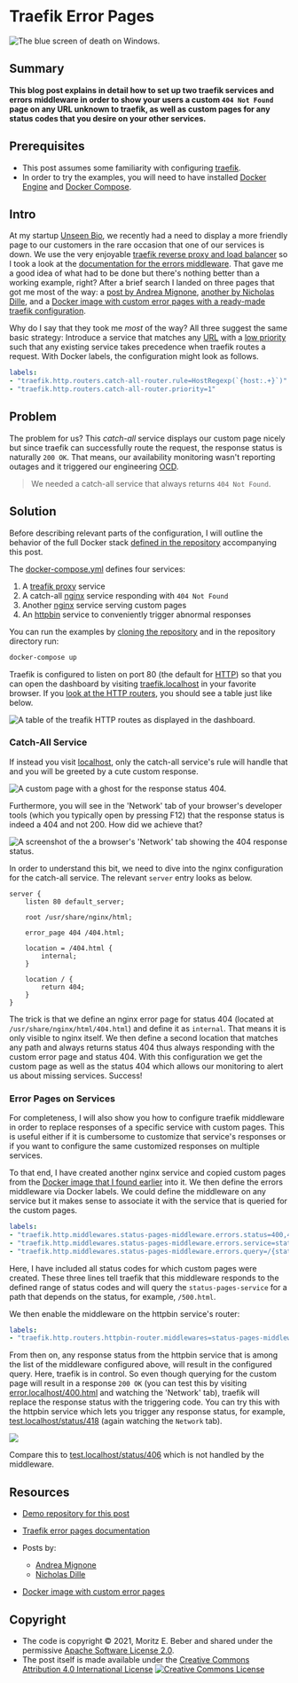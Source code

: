 # Traefik Error Pages

![The blue screen of death on Windows.](images/bsod.png)

## Summary

**This blog post explains in detail how to set up two traefik services and errors middleware in order to show your users a custom `404 Not Found` page on any URL unknown to traefik, as well as custom pages for any status codes that you desire on your other services.**

## Prerequisites

- This post assumes some familiarity with configuring [traefik](https://doc.traefik.io/).
- In order to try the examples, you will need to have installed [Docker Engine](https://docs.docker.com/engine/install/) and [Docker Compose](https://docs.docker.com/compose/install/).

## Intro

At my startup [Unseen Bio](https://unseenbio.com), we recently had a need to display a more friendly page to our customers in the rare occasion that one of our services is down. We use the very enjoyable [traefik reverse proxy and load balancer](https://traefik.io/traefik/) so I took a look at the [documentation for the errors middleware](https://doc.traefik.io/traefik/middlewares/errorpages/). That gave me a good idea of what had to be done but there's nothing better than a working example, right? After a brief search I landed on three pages that got me most of the way: a [post by Andrea Mignone](https://imandrea.me/blog/traefik-custom-404/), [another by Nicholas Dille](https://dille.name/blog/2021/03/14/using-traefik-error-pages-to-handle-unavailable-services/), and a [Docker image with custom error pages with a ready-made traefik configuration](https://github.com/tarampampam/error-pages#custom-error-pages-for-traefik).

Why do I say that they took me _most_ of the way? All three suggest the same basic strategy: Introduce a service that matches any [URL](https://en.wikipedia.org/wiki/URL) with a [low priority](https://doc.traefik.io/traefik/routing/routers/#priority) such that any existing service takes precedence when traefik routes a request. With Docker labels, the configuration might look as follows.

```yaml
labels:
- "traefik.http.routers.catch-all-router.rule=HostRegexp(`{host:.+}`)"
- "traefik.http.routers.catch-all-router.priority=1"
```

## Problem

The problem for us? This _catch-all_ service displays our custom page nicely but since traefik can successfully route the request, the response status is naturally `200 OK`. That means, our availability monitoring wasn't reporting outages and it triggered our engineering [OCD](https://en.wikipedia.org/wiki/Obsessive%E2%80%93compulsive_disorder).

> We needed a catch-all service that always returns `404 Not Found`.

## Solution

Before describing relevant parts of the configuration, I will outline the behavior of the full Docker stack [defined in the repository](https://github.com/Midnighter/errorpages-demo) accompanying this post.

The [docker-compose.yml](https://github.com/Midnighter/errorpages-demo/blob/main/docker-compose.yml) defines four services:

1. A [treafik proxy](https://traefik.io/traefik/) service
2. A catch-all [nginx](https://nginx.org/) service responding with `404 Not Found`
3. Another [nginx](https://nginx.org/) service serving custom pages
4. An [httpbin](https://httpbin.org/) service to conveniently trigger abnormal responses

You can run the examples by [cloning the repository](https://docs.github.com/en/github/creating-cloning-and-archiving-repositories/cloning-a-repository-from-github/cloning-a-repository) and in the repository directory run:

```sh
docker-compose up
```

Traefik is configured to listen on port 80 (the default for [HTTP](https://en.wikipedia.org/wiki/Hypertext_Transfer_Protocol)) so that you can open the dashboard by visiting [traefik.localhost](http://traefik.localhost) in your favorite browser. If you [look at the HTTP routers](http://traefik.localhost/dashboard/#/http/routers), you should see a table just like below.

![A table of the treafik HTTP routes as displayed in the dashboard.](images/dashboard.png)

### Catch-All Service

If instead you visit [localhost](http://localhost/), only the catch-all service's rule will handle that and you will be greeted by a cute custom response.

![A custom page with a ghost for the response status 404.](images/404.png)

Furthermore, you will see in the 'Network' tab of your browser's developer tools (which you typically open by pressing F12) that the response status is indeed a 404 and not 200\. How did we achieve that?

![A screenshot of the a browser's 'Network' tab showing the 404 response status.](images/network-404.png)

In order to understand this bit, we need to dive into the nginx configuration for the catch-all service. The relevant `server` entry looks as below.

```nginx
server {
    listen 80 default_server;

    root /usr/share/nginx/html;

    error_page 404 /404.html;

    location = /404.html {
        internal;
    }

    location / {
        return 404;
    }
}
```

The trick is that we define an nginx error page for status 404 (located at `/usr/share/nginx/html/404.html`) and define it as `internal`. That means it is only visible to nginx itself. We then define a second location that matches any path and always returns status 404 thus always responding with the custom error page and status 404\. With this configuration we get the custom page as well as the status 404 which allows our monitoring to alert us about missing services. Success!

### Error Pages on Services

For completeness, I will also show you how to configure traefik middleware in order to replace responses of a specific service with custom pages. This is useful either if it is cumbersome to customize that service's responses or if you want to configure the same customized responses on multiple services.

To that end, I have created another nginx service and copied custom pages from the [Docker image that I found earlier](https://github.com/tarampampam/error-pages) into it. We then define the errors middleware via Docker labels. We could define the middleware on any service but it makes sense to associate it with the service that is queried for the custom pages.

```yaml
labels:
- "traefik.http.middlewares.status-pages-middleware.errors.status=400,401,403-405,407-413,416,418,429,500,502-505"
- "traefik.http.middlewares.status-pages-middleware.errors.service=status-pages-service"
- "traefik.http.middlewares.status-pages-middleware.errors.query=/{status}.html"
```

Here, I have included all status codes for which custom pages were created. These three lines tell traefik that this middleware responds to the defined range of status codes and will query the `status-pages-service` for a path that depends on the status, for example, `/500.html`.

We then enable the middleware on the httpbin service's router:

```yaml
labels:
- "traefik.http.routers.httpbin-router.middlewares=status-pages-middleware@docker"
```

From then on, any response status from the httpbin service that is among the list of the middleware configured above, will result in the configured query. Here, traefik is in control. So even though querying for the custom page will result in a response `200 OK` (you can test this by visiting [error.localhost/400.html](http://error.localhost/400.html) and watching the 'Network' tab), traefik will replace the response status with the triggering code. You can try this with the httpbin service which lets you trigger any response status, for example, [test.localhost/status/418](http://test.localhost/status/418) (again watching the `Network` tab).

![](images/418.png)

Compare this to [test.localhost/status/406](http://test.localhost/status/406) which is not handled by the middleware.

## Resources

- [Demo repository for this post](https://github.com/Midnighter/errorpages-demo)
- [Traefik error pages documentation](https://doc.traefik.io/traefik/middlewares/errorpages/)
- Posts by:

  - [Andrea Mignone](https://imandrea.me/blog/traefik-custom-404/)
  - [Nicholas Dille](https://dille.name/blog/2021/03/14/using-traefik-error-pages-to-handle-unavailable-services/)

- [Docker image with custom error pages](https://github.com/tarampampam/error-pages)

## Copyright

- The code is copyright © 2021, Moritz E. Beber and shared under the permissive [Apache Software License 2.0](LICENSE).
- The post itself is made available under the [Creative Commons Attribution 4.0 International License](http://creativecommons.org/licenses/by/4.0/) [![Creative Commons License](https://i.creativecommons.org/l/by/4.0/88x31.png)](http://creativecommons.org/licenses/by/4.0/)
